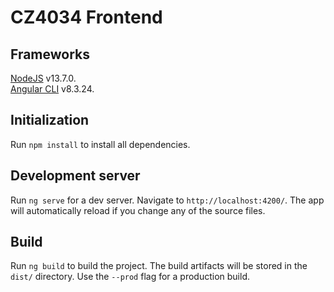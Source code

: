 # CZ4034 Frontend

## Frameworks

[NodeJS](https://nodejs.org/download/release/v13.7.0/) v13.7.0.\
[Angular CLI](https://github.com/angular/angular-cli) v8.3.24.

## Initialization

Run `npm install` to install all dependencies.

## Development server

Run `ng serve` for a dev server. Navigate to `http://localhost:4200/`. The app will automatically reload if you change any of the source files.

## Build

Run `ng build` to build the project. The build artifacts will be stored in the `dist/` directory. Use the `--prod` flag for a production build.
